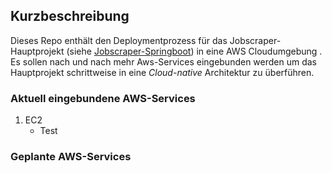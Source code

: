 ## Kurzbeschreibung
Dieses Repo enthält den Deploymentprozess für das Jobscraper-Hauptprojekt (siehe <a href="https://github.com/lb-bewerbung/jobscraper-springboot">Jobscraper-Springboot</a>) in eine AWS Cloudumgebung . Es sollen nach und nach mehr Aws-Services eingebunden werden um das Hauptprojekt schrittweise in eine *Cloud-native* Architektur zu überführen.

### Aktuell eingebundene AWS-Services
1. EC2
   - Test

### Geplante AWS-Services

